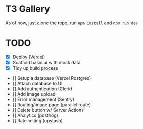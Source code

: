 # T3 Gallery

As of now, just clone the repo, run `npm install` and `npm run dev`

# TODO

- [x] Deploy (Vercel)
- [x] Scaffold basic ui with mock data
- [x] Tidy up build process
- [] Setup a database (Vercel Postgres)
- [] Attach database to UI
- [] Add authentication (Clerk)
- [] Add image upload
- [] Error management (Sentry)
- [] Routing/image page (parallel route)
- [] Delete button w/ Server Actions
- [] Analytics (posthog)
- [] Ratelimiting (upstash)
